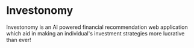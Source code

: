 # Investonomy
Investonomy is an AI powered financial recommendation web application which aid in making an individual's investment strategies more lucrative than ever!
